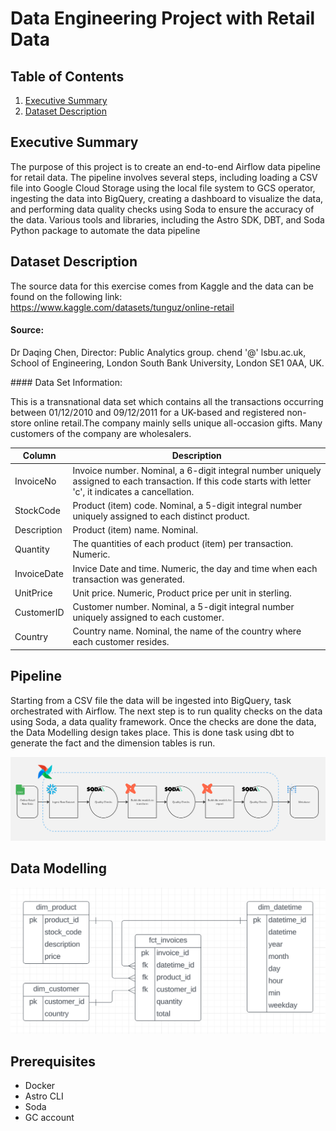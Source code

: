 # Data Engineering Project with Retail Data

## Table of Contents

1. [Executive Summary](#executive-summary)
2. [Dataset Description](#dataset-description)

## Executive Summary

The purpose of this project is to create an end-to-end Airflow data pipeline for retail data. The pipeline involves several steps, including loading a CSV file into Google Cloud Storage using the local file system to GCS operator, ingesting the data into BigQuery, creating a dashboard to visualize the data, and performing data quality checks using Soda to ensure the accuracy of the data. Various tools and libraries, including the Astro SDK, DBT, and Soda Python package to automate the data pipeline

## Dataset Description

The source data for this exercise comes from Kaggle and the data can be found on the following link: https://www.kaggle.com/datasets/tunguz/online-retail


#### Source:

Dr Daqing Chen, Director: Public Analytics group. chend '@' lsbu.ac.uk, School of Engineering, London South Bank University, London SE1 0AA, UK.

#### Data Set Information:

This is a transnational data set which contains all the transactions occurring between 01/12/2010 and 09/12/2011 for a UK-based and registered non-store online retail.The company mainly sells unique all-occasion gifts. Many customers of the company are wholesalers.


| Column | Description |
| --- | --- |
| InvoiceNo | Invoice number. Nominal, a 6-digit integral number uniquely assigned to each transaction. If this code starts with letter 'c', it indicates a cancellation. |
| StockCode | Product (item) code. Nominal, a 5-digit integral number uniquely assigned to each distinct product. |
| Description | Product (item) name. Nominal. |
| Quantity | The quantities of each product (item) per transaction. Numeric. |
| InvoiceDate | Invice Date and time. Numeric, the day and time when each transaction was generated. |
| UnitPrice | Unit price. Numeric, Product price per unit in sterling. |
| CustomerID | Customer number. Nominal, a 5-digit integral number uniquely assigned to each customer. |
| Country | Country name. Nominal, the name of the country where each customer resides. |




## Pipeline

Starting from a CSV file the data will be ingested into BigQuery, task orchestrated with Airflow. The next step is to run quality checks on the data using Soda, a data quality framework. Once the checks are done the data, the Data Modelling design takes place. This is done task using dbt to generate the fact and the dimension tables is run.

![alt text](Pipeline.png)

## Data Modelling

![alt text](Data_Modelling.png)


## Prerequisites

- Docker
- Astro CLI
- Soda
- GC account


